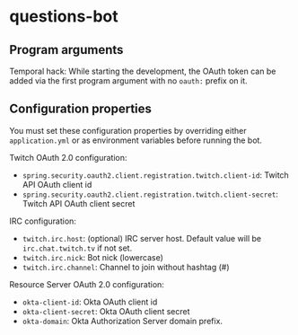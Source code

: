# questions-bot

## Program arguments

Temporal hack: 
While starting the development, the OAuth token can be added via the first program argument with no ``oauth:`` prefix on it.

## Configuration properties

You must set these configuration properties by overriding either ``application.yml`` or as environment variables before running the bot.

Twitch OAuth 2.0 configuration:

- ``spring.security.oauth2.client.registration.twitch.client-id``: Twitch API OAuth client id
- ``spring.security.oauth2.client.registration.twitch.client-secret``: Twitch API OAuth client secret

IRC configuration:

- ``twitch.irc.host``: (optional) IRC server host. Default value will be ``irc.chat.twitch.tv`` if not set.
- ``twitch.irc.nick``: Bot nick (lowercase)
- ``twitch.irc.channel``: Channel to join without hashtag (#)


Resource Server OAuth 2.0 configuration:

- ``okta-client-id``: Okta OAuth client id
- ``okta-client-secret``: Okta OAuth client secret
- ``okta-domain``: Okta Authorization Server domain prefix.


